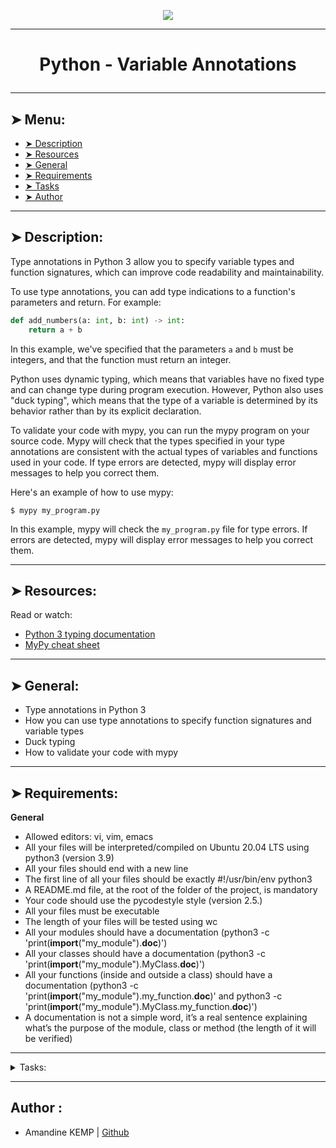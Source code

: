 <p align="center">
    <img [Python - Variable Annotations] src="https://www.algorystcorner.com/content/images/size/w1200/2023/02/Variable-annotation-banner.png">
</p>

----------

# <p align="center">Python - Variable Annotations</p>

----------

## ➤ Menu:

* [➤ Description](https://github.com/amandinekemp/holbertonschool-web_back_end/tree/main/python_variable_annotations#-description)
* [➤ Resources](https://github.com/amandinekemp/holbertonschool-web_back_end/tree/main/python_variable_annotations#-resources)
* [➤ General](https://github.com/amandinekemp/holbertonschool-web_back_end/tree/main/python_variable_annotations#-general)
* [➤ Requirements](https://github.com/amandinekemp/holbertonschool-web_back_end/tree/main/python_variable_annotations#-requirements)
* [➤ Tasks](https://github.com/amandinekemp/holbertonschool-web_back_end/tree/main/python_variable_annotations#author-)
* [➤ Author](https://github.com/amandinekemp/holbertonschool-web_back_end/tree/main/python_variable_annotations#author-)

----------

## ➤ Description:

Type annotations in Python 3 allow you to specify variable types and function signatures, which can improve code readability and maintainability.

To use type annotations, you can add type indications to a function's parameters and return. For example:

```python
def add_numbers(a: int, b: int) -> int:
    return a + b
```
In this example, we've specified that the parameters `a` and `b` must be integers, and that the function must return an integer.

Python uses dynamic typing, which means that variables have no fixed type and can change type during program execution. However, Python also uses "duck typing", which means that the type of a variable is determined by its behavior rather than by its explicit declaration.

To validate your code with mypy, you can run the mypy program on your source code. Mypy will check that the types specified in your type annotations are consistent with the actual types of variables and functions used in your code. If type errors are detected, mypy will display error messages to help you correct them.

Here's an example of how to use mypy:

```
$ mypy my_program.py
```
In this example, mypy will check the `my_program.py` file for type errors. If errors are detected, mypy will display error messages to help you correct them.

----------

## ➤ Resources:

Read or watch:

* [Python 3 typing documentation](https://intranet.hbtn.io/rltoken/HkhGh45geTWVPwYQtwZxuw)
* [MyPy cheat sheet](https://intranet.hbtn.io/rltoken/puu3jc5JT5rMI2B7EYdnXA)

----------

## ➤ General:

* Type annotations in Python 3
* How you can use type annotations to specify function signatures and variable types
* Duck typing
* How to validate your code with mypy

----------

## ➤ Requirements:

**General**

* Allowed editors: vi, vim, emacs
* All your files will be interpreted/compiled on Ubuntu 20.04 LTS using python3 (version 3.9)
* All your files should end with a new line
* The first line of all your files should be exactly #!/usr/bin/env python3
* A README.md file, at the root of the folder of the project, is mandatory
* Your code should use the pycodestyle style (version 2.5.)
* All your files must be executable
* The length of your files will be tested using wc
* All your modules should have a documentation (python3 -c 'print(__import__("my_module").__doc__)')
* All your classes should have a documentation (python3 -c 'print(__import__("my_module").MyClass.__doc__)')
* All your functions (inside and outside a class) should have a documentation (python3 -c 'print(__import__("my_module").my_function.__doc__)' and python3 -c 'print(__import__("my_module").MyClass.my_function.__doc__)')
* A documentation is not a simple word, it’s a real sentence explaining what’s the purpose of the module, class or method (the length of it will be verified)

----------

<details>
<summary>Tasks:</summary>

### 0. Basic annotations - add

Write a type-annotated function add that takes a float a and a float b as arguments and returns their sum as a float.

```
bob@dylan:~$ cat 0-main.py
#!/usr/bin/env python3
add = __import__('0-add').add

print(add(1.11, 2.22) == 1.11 + 2.22)
print(add.__annotations__)

bob@dylan:~$ ./0-main.py
True
{'a':  <class 'float'>, 'b': <class 'float'>, 'return': <class 'float'>}
```

Repo:

* GitHub repository: holbertonschool-web_back_end
* Directory: python_variable_annotations
* File: 0-add.py
 
### 1. Basic annotations - concat

Write a type-annotated function concat that takes a string str1 and a string str2 as arguments and returns a concatenated string

```
bob@dylan:~$ cat 1-main.py
#!/usr/bin/env python3
concat = __import__('1-concat').concat

str1 = "egg"
str2 = "shell"

print(concat(str1, str2) == "{}{}".format(str1, str2))
print(concat.__annotations__)

bob@dylan:~$ ./1-main.py
True
{'str1': <class 'str'>, 'str2': <class 'str'>, 'return': <class 'str'>}
```

Repo:

* GitHub repository: holbertonschool-web_back_end
* Directory: python_variable_annotations
* File: 1-concat.py
 
### 2. Basic annotations - floor

Write a type-annotated function floor which takes a float n as argument and returns the floor of the float.

```
bob@dylan:~$ cat 2-main.py
#!/usr/bin/env python3

import math

floor = __import__('2-floor').floor

ans = floor(3.14)

print(ans == math.floor(3.14))
print(floor.__annotations__)
print("floor(3.14) returns {}, which is a {}".format(ans, type(ans)))

bob@dylan:~$ ./2-main.py
True
{'n': <class 'float'>, 'return': <class 'int'>}
floor(3.14) returns 3, which is a <class 'int'>
```

Repo:

* GitHub repository: holbertonschool-web_back_end
* ,Directory: python_variable_annotations
* File: 2-floor.py
 
### 3. Basic annotations - to string

Write a type-annotated function to_str that takes a float n as argument and returns the string representation of the float.

```
bob@dylan:~$ cat 3-main.py
#!/usr/bin/env python3
to_str = __import__('3-to_str').to_str

pi_str = to_str(3.14)
print(pi_str == str(3.14))
print(to_str.__annotations__)
print("to_str(3.14) returns {} which is a {}".format(pi_str, type(pi_str)))

bob@dylan:~$ ./3-main.py
True
{'n': <class 'float'>, 'return': <class 'str'>}
to_str(3.14) returns 3.14, which is a <class 'str'>
```

Repo:

* GitHub repository: holbertonschool-web_back_end
* Directory: python_variable_annotations
* File: 3-to_str.py
 
### 4. Define variables

Define and annotate the following variables with the specified values:

* a, an integer with a value of 1
* pi, a float with a value of 3.14
* i_understand_annotations, a boolean with a value of True
* school, a string with a value of “Holberton”

```
bob@dylan:~$ cat 4-main.py
#!/usr/bin/env python3

a = __import__('4-define_variables').a
pi = __import__('4-define_variables').pi
i_understand_annotations = __import__('4-define_variables').i_understand_annotations
school = __import__('4-define_variables').school

print("a is a {} with a value of {}".format(type(a), a))
print("pi is a {} with a value of {}".format(type(pi), pi))
print("i_understand_annotations is a {} with a value of {}".format(type(i_understand_annotations), i_understand_annotations))
print("school is a {} with a value of {}".format(type(school), school))

bob@dylan:~$ ./4-main.py
a is a <class 'int'> with a value of 1
pi is a <class 'float'> with a value of 3.14
i_understand_annotations is a <class 'bool'> with a value of True
school is a <class 'str'> with a value of Holberton
```

Repo:

* GitHub repository: holbertonschool-web_back_end
* Directory: python_variable_annotations
* File: 4-define_variables.py
 
### 5. Complex types - list of floats

Write a type-annotated function sum_list which takes a list input_list of floats as argument and returns their sum as a float.

```
bob@dylan:~$ cat 5-main.py
#!/usr/bin/env python3

sum_list = __import__('5-sum_list').sum_list

floats = [3.14, 1.11, 2.22]
floats_sum = sum_list(floats)
print(floats_sum == sum(floats))
print(sum_list.__annotations__)
print("sum_list(floats) returns {} which is a {}".format(floats_sum, type(floats_sum)))

bob@dylan:~$ ./5-main.py
True
{'input_list': typing.List[float], 'return': <class 'float'>}
sum_list(floats) returns 6.470000000000001 which is a <class 'float'>
```

Repo:

* GitHub repository: holbertonschool-web_back_end
* Directory: python_variable_annotations
* File: 5-sum_list.py
 
### 6. Complex types - mixed list

Write a type-annotated function sum_mixed_list which takes a list mxd_lst of integers and floats and returns their sum as a float.

```
bob@dylan:~$ cat 6-main.py
#!/usr/bin/env python3

sum_mixed_list = __import__('6-sum_mixed_list').sum_mixed_list

print(sum_mixed_list.__annotations__)
mixed = [5, 4, 3.14, 666, 0.99]
ans = sum_mixed_list(mixed)
print(ans == sum(mixed))
print("sum_mixed_list(mixed) returns {} which is a {}".format(ans, type(ans)))

bob@dylan:~$ ./6-main.py
{'mxd_lst': typing.List[typing.Union[int, float]], 'return': <class 'float'>}
True
sum_mixed_list(mixed) returns 679.13 which is a <class 'float'>
```

Repo:

* GitHub repository: holbertonschool-web_back_end
* Directory: python_variable_annotations
* File: 6-sum_mixed_list.py
 
### 7. Complex types - string and int/float to tuple

Write a type-annotated function to_kv that takes a string k and an int OR float v as arguments and returns a tuple. The first element of the tuple is the string k. The second element is the square of the int/float v and should be annotated as a float.

```
bob@dylan:~$ cat 7-main.py
#!/usr/bin/env python3

to_kv = __import__('7-to_kv').to_kv

print(to_kv.__annotations__)
print(to_kv("eggs", 3))
print(to_kv("school", 0.02))

bob@dylan:~$ ./7-main.py
{'k': <class 'str'>, 'v': typing.Union[int, float], 'return': typing.Tuple[str, float]}
('eggs', 9)
('school', 0.0004)
```

Repo:

* GitHub repository: holbertonschool-web_back_end
* Directory: python_variable_annotations
* File: 7-to_kv.py
 
### 8. Complex types - functions

Write a type-annotated function make_multiplier that takes a float multiplier as argument and returns a function that multiplies a float by multiplier.

```
bob@dylan:~$ cat 8-main.py
#!/usr/bin/env python3

make_multiplier = __import__('8-make_multiplier').make_multiplier
print(make_multiplier.__annotations__)
fun = make_multiplier(2.22)
print("{}".format(fun(2.22)))

bob@dylan:~$ ./8-main.py
{'multiplier': <class 'float'>, 'return': typing.Callable[[float], float]}
4.928400000000001
```

Repo:

* GitHub repository: holbertonschool-web_back_end
* Directory: python_variable_annotations
* File: 8-make_multiplier.py
 
### 9. Let's duck type an iterable object

Annotate the below function’s parameters and return values with the appropriate types

```
def element_length(lst):
    return [(i, len(i)) for i in lst]
```

```
bob@dylan:~$ cat 9-main.py 
#!/usr/bin/env python3

element_length =  __import__('9-element_length').element_length

print(element_length.__annotations__)

bob@dylan:~$ ./9-main.py 
{'lst': typing.Iterable[typing.Sequence], 'return': typing.List[typing.Tuple[typing.Sequence, int]]}
```

Repo:

* GitHub repository: holbertonschool-web_back_end
* Directory: python_variable_annotations
* File: 9-element_length.py

</details>

----------

## Author :

- Amandine KEMP | [Github](https://github.com/amandinekemp)
